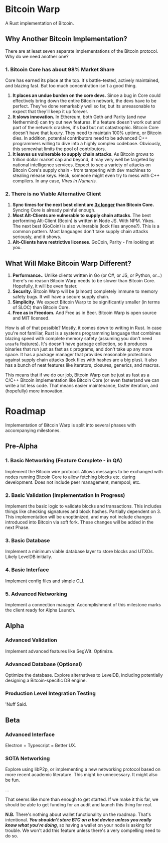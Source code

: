 # Bitcoin Warp
A Rust implementation of Bitcoin.


## Why Another Bitcoin Implementation?
There are at least seven separate implementations of the Bitcoin protocol. Why do we need another one?

### 1. Bitcoin Core has about 98% Market Share
Core has earned its place at the top. It's battle-tested, actively maintained, and blazing fast. But too much concentration isn't a good thing. 
1. **It places an undue burden on the core devs.** Since a bug in Core could effectively bring down the entire Bitcoin network, the devs have to be perfect. They've done remarkably well so far, but its unreasonable to expect that they'll keep it up forever. 
1. **It slows innovation.** In Ethereum, both Geth and Parity (and now Nethermind) can try out new features. If a feature doesn't work out and part of the network crashes, it's bad but not catastrophic. Bitcoin Core doesn't have that luxury. They need to maintain 100% uptime, or Bitcoin dies. In addition, potential contributors need to be advanced C++ programmers willing to dive into a highly complex codebase. Obviously, this somewhat limits the pool of contributors.
1. **It leaves us vulnerable to supply chain attacks**. As Bitcoin grows to trillion dollar market cap and beyond, it may very well be targeted by national intelligence services. Expect to see a variety of attacks on Bitcoin Core's supply chain - from tampering with dev machines to stealing release keys. Heck, someone might even try to mess with C++ compilers. In any case, *Vires in Numeris.*

### 2. There is no Viable Alternative Client
1. **Sync times for the next best client are [3x longer](https://blog.lopp.net/bitcoin-node-performance-sync-tests/) than Bitcoin Core.** Syncing Core is already painful enough. 
1. **Most Alt-Clients are vulnerable to supply chain attacks**. The best performing Alt-Client (Bcoin) is written in Node JS. With NPM. Yikes. The next best (GoCoin) is also vulnerable (lock files anyone?). This is a common pattern. Most languages don't take supply chain attacks seriously, and it shows.
1. **Alt-Clients have restrictive licenses**. GoCoin, Parity - I'm looking at you. 

## What Will Make Bitcoin Warp Different?
1. **Performance.**. Unlike clients written in Go (or C#, or JS, or Python, or...) there's no reason Bitcoin Warp needs to be slower than Bitcoin Core. Hopefully, it will be even faster.
1. **Security.** Bitcoin Warp will be (almost) completely immune to memory safety bugs. It will have a secure supply chain. 
1. **Simplicity.** We expect Bitcoin Warp to be significantly smaller (in terms of SLOC) than Bitcoin Core. 
1. **Free as in Freedom.** And Free as in Beer. Bitcoin Warp is open source and MIT licensed.

How is all of that possible? Mostly, it comes down to writing in Rust.  In case you're not familiar, Rust is a systems programming language that combines blazing speed with complete memory safety (assuming you don't need `unsafe` features). It's doesn't have garbage collection, so it produces binaries that run just as fast as `C` programs, and don't take up any more space.  It has a package manager that provides reasonable protections against supply chain attacks (lock files with hashes are a big plus). It also has a bunch of neat features like iterators, closures, generics, and macros. 

This means that if we do our job, Bitcoin Warp can be just as fast as a C/C++ Bitcoin implementation like Bitcoin Core (or even faster)and we can write a lot less code. That means easier maintenance, faster iteration, and (hopefully) more innovation.

# Roadmap 
Implementation of Bitcoin Warp is split into several phases with accompanying milestones. 

## Pre-Alpha
### 1. Basic Networking (Feature Complete - in QA)
Implement the Bitcoin wire protocol. Allows messages to be exchanged with nodes running Bitcoin Core to allow fetching blocks etc. during development. Does not include peer management, mempool, etc. 
### 2. Basic Validation (Implementation In Progress)
Implement the basic logic to validate blocks and transactions. This includes things like checking signatures and block hashes. Partially dependent on 3. This implementation will be unoptimized, and may not include changes introduced into Bitcoin via soft fork. These changes will be added in the next Phase. 
### 3. Basic Database
Implement a minimum viable database layer to store blocks and UTXOs. Likely LevelDB initially. 
### 4. Basic Interface
Implement config files and simple CLI. 
### 5. Advanced Networking
Implement a connection manager. Accomplishment of this milestone marks the client ready for Alpha Launch.


## Alpha
### Advanced Validation
Implement advanced features like SegWit. Optimize. 

### Advanced Database (Optional)
Optimize the database. Explore alternatives to LevelDB, including potentially designing a Bitcoin-specific DB engine. 

### Production Level Integration Testing
'Nuff Said. 

## Beta
### Advanced Interface
Electron + Typescript = Better UX. 

### SOTA Networking
Explore using libP2p, or implementing a new networking protocol based on more recent academic literature. This might be unnecessary. It might also be fun. 

...

That seems like more than enough to get started. If we make it this far, we should be able to get funding for an audit and launch this thing for real. 


**N.B.** There's nothing about wallet functionality on the roadmap. That's intentional. ***You shouldn't store BTC on a hot device unless you really know what you're doing***, so having a wallet on your node is asking for trouble. We won't add this feature unless there's a very compelling need to do so. 
